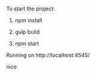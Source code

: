 To start the project:

1. npm install

2. gulp build

3. npm start

Running on http://localhost:4545/

nice
